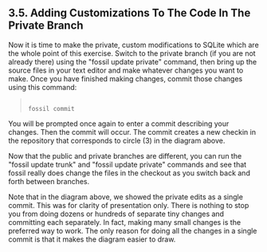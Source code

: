 ## 3\.5\.  Adding Customizations To The Code In The Private Branch


Now it is time to make the private, custom modifications to SQLite
which are the whole point of this exercise. Switch to the private branch
(if you are not already there) using the "fossil update private"
command, then bring up the source files in your text editor and make
whatever changes you want to make. Once you have finished making
changes, commit those changes using this command:



> ```
> 
> fossil commit
> 
> ```


You will be prompted once again to enter a commit describing your
changes. Then the commit will occur. The commit creates a new checkin
in the repository that corresponds to circle (3\) in the diagram above.


Now that the public and private branches are different, you can run
the "fossil update trunk" and "fossil update private"
commands and see that fossil really does change the files in the checkout
as you switch back and forth between branches.


Note that in the diagram above, we showed the private edits as a single
commit. This was for clarity of presentation only. There is nothing to stop
you from doing dozens or hundreds of separate tiny changes and committing
each separately. In fact, making many small changes is the preferred way
to work. The only reason for doing all the changes in a single commit
is that it makes the diagram easier to draw.


